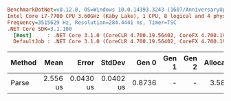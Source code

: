 ``` ini

BenchmarkDotNet=v0.12.0, OS=Windows 10.0.14393.3243 (1607/AnniversaryUpdate/Redstone1)
Intel Core i7-7700 CPU 3.60GHz (Kaby Lake), 1 CPU, 8 logical and 4 physical cores
Frequency=3515629 Hz, Resolution=284.4441 ns, Timer=TSC
.NET Core SDK=3.1.100
  [Host]     : .NET Core 3.1.0 (CoreCLR 4.700.19.56402, CoreFX 4.700.19.56404), X64 RyuJIT
  DefaultJob : .NET Core 3.1.0 (CoreCLR 4.700.19.56402, CoreFX 4.700.19.56404), X64 RyuJIT


```
| Method |     Mean |     Error |    StdDev |  Gen 0 | Gen 1 | Gen 2 | Allocated |  Commit |
|------- |---------:|----------:|----------:|-------:|------:|------:|----------:|--------:|
|  Parse | 2.556 us | 0.0430 us | 0.0402 us | 0.8736 |     - |     - |   3.58 KB | 8fcf2c2 |
